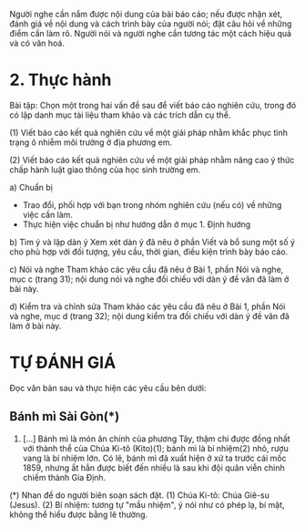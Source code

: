 Người nghe cần nắm được nội dung của bài báo cáo; nếu được nhận xét, đánh giá về nội dung và cách trình bày của người nói; đặt câu hỏi về những điểm cần làm rõ. Người nói và người nghe cần tương tác một cách hiệu quả và có văn hoá.

# 2. Thực hành

Bài tập: Chọn một trong hai vấn đề sau để viết báo cáo nghiên cứu, trong đó có lập danh mục tài liệu tham khảo và các trích dẫn cụ thể.

(1) Viết báo cáo kết quả nghiên cứu về một giải pháp nhằm khắc phục tình trạng ô nhiễm môi trường ở địa phương em.

(2) Viết báo cáo kết quả nghiên cứu về một giải pháp nhằm nâng cao ý thức chấp hành luật giao thông của học sinh trường em.

a) Chuẩn bị
- Trao đổi, phối hợp với bạn trong nhóm nghiên cứu (nếu có) về những việc cần làm.
- Thực hiện việc chuẩn bị như hướng dẫn ở mục 1. Định hướng

b) Tìm ý và lập dàn ý
Xem xét dàn ý đã nêu ở phần Viết và bổ sung một số ý cho phù hợp với đối tượng, yêu cầu, thời gian, điều kiện trình bày báo cáo.

c) Nói và nghe
Tham khảo các yêu cầu đã nêu ở Bài 1, phần Nói và nghe, mục c (trang 31); nội dung nói và nghe đối chiếu với dàn ý đề văn đã làm ở bài này.

d) Kiểm tra và chỉnh sửa
Tham khảo các yêu cầu đã nêu ở Bài 1, phần Nói và nghe, mục d (trang 32); nội dung kiểm tra đối chiếu với dàn ý đề văn đã làm ở bài này.

# TỰ ĐÁNH GIÁ

Đọc văn bản sau và thực hiện các yêu cầu bên dưới:

## Bánh mì Sài Gòn(*)

1. [...] Bánh mì là món ăn chính của phương Tây, thậm chí được đồng nhất với thành thể của Chúa Ki-tô (Kito)(1); bánh mì là bí nhiệm(2) nhỏ, rượu vang là bí nhiệm lớn. Có lẽ, bánh mì đã xuất hiện ở xứ ta trước cái mốc 1859, nhưng ắt hẳn được biết đến nhiều là sau khi đội quân viễn chinh chiếm thành Gia Định.

(*) Nhan đề do người biên soạn sách đặt.
(1) Chúa Ki-tô: Chúa Giê-su (Jesus).
(2) Bí nhiệm: tương tự "mầu nhiệm", ý nói như có phép lạ, bí mật, không thể hiểu được bằng lẽ thường.